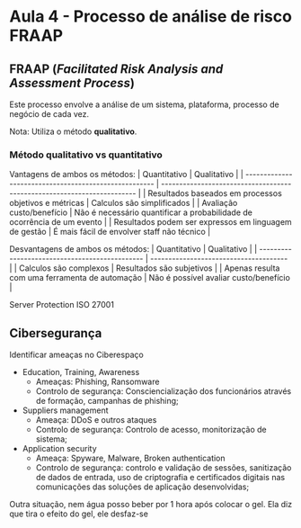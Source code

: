 # Aula 4 - Processo de análise de risco FRAAP

## FRAAP (*Facilitated Risk Analysis and Assessment Process*)

Este processo envolve a análise de um sistema, plataforma, processo de negócio de cada vez.

Nota: Utiliza o método **qualitativo**.

### Método qualitativo vs quantitativo

Vantagens de ambos os métodos:
| Quantitativo                                          | Qualitativo                                                             |
| ----------------------------------------------------- | ----------------------------------------------------------------------- |
| Resultados baseados em processos objetivos e métricas | Calculos são simplificados                                              |
| Avaliação custo/benefício                             | Não é necessário quantificar a probabilidade de ocorrência de um evento |
| Resultados podem ser expressos em linguagem de gestão | É mais fácil de envolver staff não técnico                              |

Desvantagens de ambos os métodos:
| Quantitativo                                   | Qualitativo                            |
| ---------------------------------------------- | -------------------------------------- |
| Calculos são complexos                         | Resultados são subjetivos              |
| Apenas resulta com uma ferramenta de automação | Não é possível avaliar custo/benefício |


Server Protection ISO 27001

## Cibersegurança

Identificar ameaças no Ciberespaço 
- Education, Training, Awareness
  - Ameaças: Phishing, Ransomware
  - Controlo de segurança: Consciencialização dos funcionários através de formação, campanhas de phishing;
- Suppliers management
  - Ameaça: DDoS e outros ataques
  - Controlo de segurança: Controlo de acesso, monitorização de sistema;
- Application security
  - Ameaça: Spyware, Malware, Broken authentication
  - Controlo de segurança: controlo e validação de sessões, sanitização de dados de entrada, uso de criptografia e certificados digitais nas comunicações das soluções de aplicação desenvolvidas;

Outra situação, nem água posso beber por 1 hora após colocar o gel. Ela diz que tira o efeito do gel, ele desfaz-se

